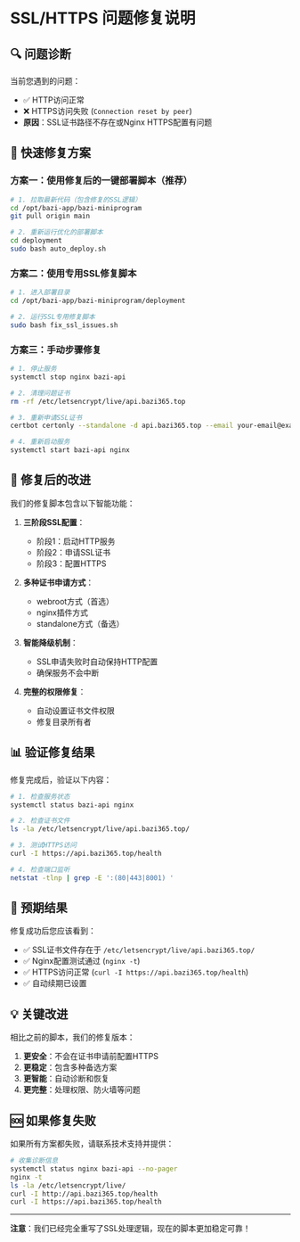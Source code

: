# SSL/HTTPS 问题修复说明

## 🔍 问题诊断

当前您遇到的问题：
- ✅ HTTP访问正常
- ❌ HTTPS访问失败 (`Connection reset by peer`)  
- **原因**：SSL证书路径不存在或Nginx HTTPS配置有问题

## 🚀 快速修复方案

### 方案一：使用修复后的一键部署脚本（推荐）

```bash
# 1. 拉取最新代码（包含修复的SSL逻辑）
cd /opt/bazi-app/bazi-miniprogram
git pull origin main

# 2. 重新运行优化的部署脚本
cd deployment
sudo bash auto_deploy.sh
```

### 方案二：使用专用SSL修复脚本

```bash
# 1. 进入部署目录
cd /opt/bazi-app/bazi-miniprogram/deployment

# 2. 运行SSL专用修复脚本
sudo bash fix_ssl_issues.sh
```

### 方案三：手动步骤修复

```bash
# 1. 停止服务
systemctl stop nginx bazi-api

# 2. 清理问题证书
rm -rf /etc/letsencrypt/live/api.bazi365.top

# 3. 重新申请SSL证书
certbot certonly --standalone -d api.bazi365.top --email your-email@example.com --agree-tos --non-interactive

# 4. 重新启动服务
systemctl start bazi-api nginx
```

## 🔧 修复后的改进

我们的修复脚本包含以下智能功能：

1. **三阶段SSL配置**：
   - 阶段1：启动HTTP服务
   - 阶段2：申请SSL证书  
   - 阶段3：配置HTTPS

2. **多种证书申请方式**：
   - webroot方式（首选）
   - nginx插件方式
   - standalone方式（备选）

3. **智能降级机制**：
   - SSL申请失败时自动保持HTTP配置
   - 确保服务不会中断

4. **完整的权限修复**：
   - 自动设置证书文件权限
   - 修复目录所有者

## 📊 验证修复结果

修复完成后，验证以下内容：

```bash
# 1. 检查服务状态
systemctl status bazi-api nginx

# 2. 检查证书文件
ls -la /etc/letsencrypt/live/api.bazi365.top/

# 3. 测试HTTPS访问
curl -I https://api.bazi365.top/health

# 4. 检查端口监听
netstat -tlnp | grep -E ':(80|443|8001) '
```

## 🎯 预期结果

修复成功后您应该看到：
- ✅ SSL证书文件存在于 `/etc/letsencrypt/live/api.bazi365.top/`
- ✅ Nginx配置测试通过 (`nginx -t`)
- ✅ HTTPS访问正常 (`curl -I https://api.bazi365.top/health`)
- ✅ 自动续期已设置

## 💡 关键改进

相比之前的脚本，我们的修复版本：

1. **更安全**：不会在证书申请前配置HTTPS
2. **更稳定**：包含多种备选方案
3. **更智能**：自动诊断和恢复
4. **更完整**：处理权限、防火墙等问题

## 🆘 如果修复失败

如果所有方案都失败，请联系技术支持并提供：

```bash
# 收集诊断信息
systemctl status nginx bazi-api --no-pager
nginx -t
ls -la /etc/letsencrypt/live/
curl -I http://api.bazi365.top/health
curl -I https://api.bazi365.top/health
```

---

**注意**：我们已经完全重写了SSL处理逻辑，现在的脚本更加稳定可靠！
